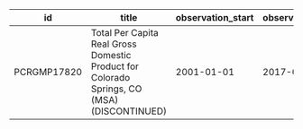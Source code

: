 | id          | title                                                                                      | observation_start   | observation_end   |
|-------------|--------------------------------------------------------------------------------------------|---------------------|-------------------|
| PCRGMP17820 | Total Per Capita Real Gross Domestic Product for Colorado Springs, CO (MSA) (DISCONTINUED) | 2001-01-01          | 2017-01-01        |